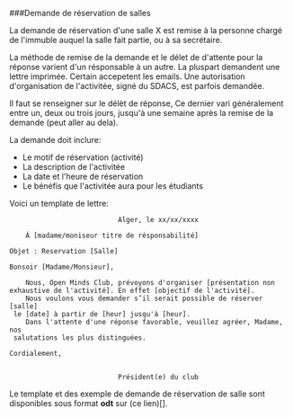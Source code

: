###Demande de réservation de salles

La demande de réservation d'une salle X est remise à la personne chargé de l'immuble auquel la salle fait partie, ou à sa secrétaire.

La méthode de remise de la demande et le délet de d'attente pour la réponse varient d'un résponsable à un autre.
La pluspart demandent une lettre imprimée. Certain accepetent les emails.
Une autorisation d'organisation de l'activitée, signé du SDACS, est parfois demandée.

Il faut se renseigner sur le délèt de réponse, Ce dernier vari généralement entre un, deux ou trois jours, jusqu'à une semaine après la remise de la demande (peut aller au dela).

La demande doit inclure:

- Le motif de réservation (activité)
- La description de l'activitée
- La date et l'heure de réservation
- Le bénéfis que l'activitée aura pour les étudiants

Voici un template de lettre:

```
						   Alger, le xx/xx/xxxx

	Á [madame/moniseur titre de résponsabilité]

Objet : Reservation [Salle] 

Bonsoir [Madame/Monsieur],
 
    Nous, Open Minds Club, prévoyons d'organiser [présentation non 
exhaustive de l'activité]. En effet [objectif de l'activité].
    Nous voulons vous demander s’il serait possible de réserver [salle]
 le [date] à partir de [heur] jusqu'à [heur].
    Dans l'attente d'une réponse favorable, veuillez agréer, Madame, nos
 salutations les plus distinguées.

Cordialement,


						   Président(e) du club

```


Le template et des exemple de demande de réservation de salle sont disponibles sous format **odt** sur (ce lien)[].

